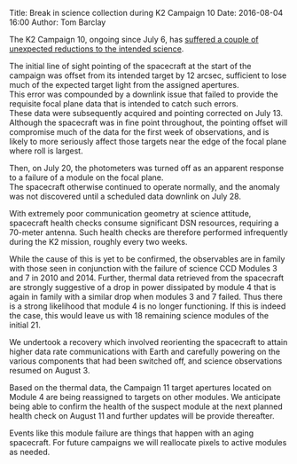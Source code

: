 Title: Break in science collection during K2 Campaign 10
Date: 2016-08-04 16:00
Author: Tom Barclay

The K2 Campaign 10, ongoing since July 6, has [suffered a couple of unexpected reductions to the intended science](http://www.nasa.gov/feature/ames/kepler/kepler-mission-manager-update-k2-campaign-10).

The initial line of sight pointing of the spacecraft at the start of the campaign was offset from its intended target by 12 arcsec, sufficient to lose much of the expected target light from the assigned apertures.  
This error was compounded by a downlink issue that failed to provide the requisite focal plane data that is intended to catch such errors.  
These data were subsequently acquired and pointing corrected on July 13.  Although the spacecraft was in fine point throughout, the pointing offset will compromise much of the data for the first week of observations, and is likely to more seriously affect those targets near the edge of the focal plane where roll is largest.  

Then, on July 20, the photometers was turned off as an apparent response to a failure of a module on the focal plane.  
The spacecraft otherwise continued to operate normally, and the anomaly was not discovered until a scheduled data downlink on July 28.

With extremely poor communication geometry at science attitude, spacecraft health checks consume significant DSN resources, requiring a 70-meter antenna.  Such health checks are therefore performed infrequently during the K2 mission, roughly every two weeks.

While the cause of this is yet to be confirmed, the observables are in family with those seen in conjunction with the failure of science CCD Modules 3 and 7 in 2010 and 2014.  Further, thermal data retrieved from the spacecraft are strongly suggestive of a drop in power dissipated by module 4 that is again in family with a similar drop when modules 3 and 7 failed.  Thus there is a strong likelihood that module 4 is no longer functioning.  If this is indeed the case, this would leave us with 18 remaining science modules of the initial 21. 

We undertook a recovery which involved reorienting the spacecraft to attain higher data rate communications with Earth and carefully powering on the various components that had been switched off, and science observations resumed on August 3.

Based on the thermal data, the Campaign 11 target apertures located on Module 4 are being reassigned to targets on other modules.  We anticipate being able to confirm the health of the suspect module at the next planned health check on August 11 and further updates will be provide thereafter.

Events like this module failure are things that happen with an aging spacecraft. For future campaigns we will reallocate pixels to active modules as needed.
